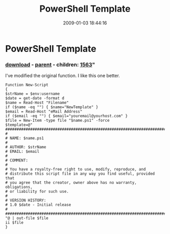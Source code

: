 ﻿---
pid:            778
parent:         777
children:       1563
poster:         Gene Magerr
title:          PowerShell Template
date:           2009-01-03 18:44:16
format:         posh
---

# PowerShell Template

### [download](778.ps1) - [parent](777.md) - children: [1563](1563.md)"

I've modified the original function. I like this one better.

```posh
Function New-Script
{
$strName = $env:username
$date = get-date -format d
$name = Read-Host "Filename"
if ($name -eq "") { $name="NewTemplate" }
$email = Read-Host "eMail Address"
if ($email -eq "") { $email="youremail@yourhost.com" }
$file = New-Item -type file "$name.ps1" -force
$template=@"
###########################################################################"
#
# NAME: $name.ps1
#
# AUTHOR: $strName
# EMAIL: $email
#
# COMMENT:
#
# You have a royalty-free right to use, modify, reproduce, and
# distribute this script file in any way you find useful, provided that
# you agree that the creator, owner above has no warranty, obligations,
# or liability for such use.
#
# VERSION HISTORY:
# 1.0 $date - Initial release
#
###########################################################################"
"@ | out-file $file
ii $file
}
```
